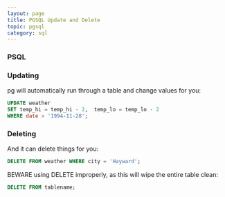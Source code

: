 ```yaml
---
layout: page
title: PGSQL Update and Delete
topic: pgsql
category: sql
---
```


### PSQL

### Updating
pg will automatically run through a table and change values for you:
```sql
UPDATE weather
SET temp_hi = temp_hi - 2,  temp_lo = temp_lo - 2
WHERE date > '1994-11-28';
```

### Deleting
And it can delete things for you:
```sql
DELETE FROM weather WHERE city = 'Hayward';
```

BEWARE using DELETE improperly, as this will wipe the entire table clean:
```sql
DELETE FROM tablename;
```